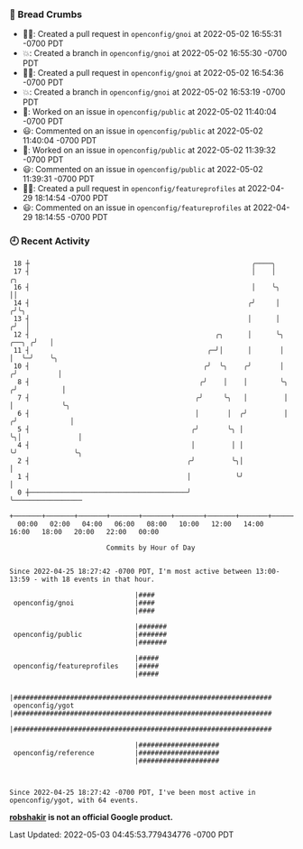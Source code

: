 ### 🍞 Bread Crumbs

 * ✍🏼: Created a pull request in `openconfig/gnoi` at 2022-05-02 16:55:31 -0700 PDT
 * 💥: Created a branch in `openconfig/gnoi` at 2022-05-02 16:55:30 -0700 PDT
 * ✍🏼: Created a pull request in `openconfig/gnoi` at 2022-05-02 16:54:36 -0700 PDT
 * 💥: Created a branch in `openconfig/gnoi` at 2022-05-02 16:53:19 -0700 PDT
 * 👀: Worked on an issue in `openconfig/public` at 2022-05-02 11:40:04 -0700 PDT
 * 😃: Commented on an issue in `openconfig/public` at 2022-05-02 11:40:04 -0700 PDT
 * 👀: Worked on an issue in `openconfig/public` at 2022-05-02 11:39:32 -0700 PDT
 * 😃: Commented on an issue in `openconfig/public` at 2022-05-02 11:39:31 -0700 PDT
 * ✍🏼: Created a pull request in `openconfig/featureprofiles` at 2022-04-29 18:14:54 -0700 PDT
 * 😃: Commented on an issue in `openconfig/featureprofiles` at 2022-04-29 18:14:55 -0700 PDT

### 🕘 Recent Activity
```
 18 ┼                                                       ╭────╮
 17 ┤                                                       │    │               ╭╮
 16 ┤                                                       │    ╰╮              ││
 14 ┤                                                      ╭╯     │             ╭╯╰╮
 13 ┤                                                      │      │            ╭╯  │
 12 ┤                                              ╭╮      │      ╰╮     ╭──╮ ╭╯   │
 11 ┤                                            ╭─╯│      │       │     │  ╰─╯    ╰╮
 10 ┤                                           ╭╯  ╰╮    ╭╯       │    ╭╯          │
  8 ┤                                          ╭╯    │    │        ╰╮  ╭╯           │
  7 ┤                                         ╭╯     ╰╮   │         │  │            ╰╮
  6 ┤                                         │       │  ╭╯         │ ╭╯             │
  5 ┤                                        ╭╯       ╰╮ │          ╰╮│              │
  4 ┤                                        │         │ │           ╰╯              ╰╮
  2 ┤                                       ╭╯         ╰╮│                            │
  1 ┤                                       │           ╰╯                            │
  0 ┼───────────────────────────────────────╯                                         ╰─────────────────
    +───────+───────+───────+───────+───────+───────+───────+───────+───────+───────+───────+───────+────
  00:00   02:00   04:00   06:00   08:00   10:00   12:00   14:00   16:00   18:00   20:00   22:00   00:00   

						Commits by Hour of Day


Since 2022-04-25 18:27:42 -0700 PDT, I'm most active between 13:00-13:59 - with 18 events in that hour.

```



```
                               |####
 openconfig/gnoi               |####
                               |####

                               |#######
 openconfig/public             |#######
                               |#######

                               |#####
 openconfig/featureprofiles    |#####
                               |#####

                               |################################################################
 openconfig/ygot               |################################################################
                               |################################################################

                               |####################
 openconfig/reference          |####################
                               |####################



Since 2022-04-25 18:27:42 -0700 PDT, I've been most active in openconfig/ygot, with 64 events.

```
**[robshakir](mailto:robjs@google.com) is not an official Google product.**  


Last Updated: 2022-05-03 04:45:53.779434776 -0700 PDT
